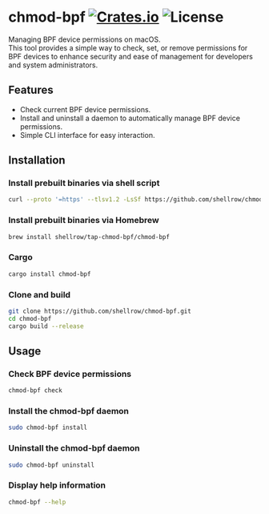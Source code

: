 [crates-badge]: https://img.shields.io/crates/v/chmod-bpf.svg
[crates-url]: https://crates.io/crates/chmod-bpf
[license-badge]: https://img.shields.io/crates/l/chmod-bpf.svg

# chmod-bpf [![Crates.io][crates-badge]][crates-url] ![License][license-badge]
Managing BPF device permissions on macOS.  
This tool provides a simple way to check, set, or remove permissions for BPF devices to enhance security and ease of management for developers and system administrators.

## Features
- Check current BPF device permissions.
- Install and uninstall a daemon to automatically manage BPF device permissions.
- Simple CLI interface for easy interaction.

## Installation
### Install prebuilt binaries via shell script

```sh
curl --proto '=https' --tlsv1.2 -LsSf https://github.com/shellrow/chmod-bpf/releases/latest/download/chmod-bpf-installer.sh | sh
```

### Install prebuilt binaries via Homebrew

```sh
brew install shellrow/tap-chmod-bpf/chmod-bpf
```

### Cargo 

```sh
cargo install chmod-bpf
```

### Clone and build
```sh
git clone https://github.com/shellrow/chmod-bpf.git
cd chmod-bpf
cargo build --release
```

## Usage
### Check BPF device permissions
```sh
chmod-bpf check
```

### Install the chmod-bpf daemon
```sh
sudo chmod-bpf install
```

### Uninstall the chmod-bpf daemon
```sh
sudo chmod-bpf uninstall
```

### Display help information
```sh
chmod-bpf --help
```
